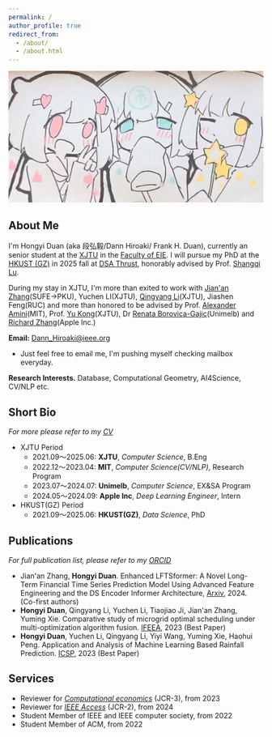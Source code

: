 ```yaml
---
permalink: /
author_profile: true
redirect_from: 
  - /about/
  - /about.html
---
```

<style>
  .md-typeset h1,
  .md-content__button {
    display: none;
  }
</style>
<img src="https://raw.githubusercontent.com/DANNHIROAKI/New-Picture-Bed/main/img/4ea0326ef75c39ddd83a0f807c1d944.png" alt="4ea0326ef75c39ddd83a0f807c1d944" width=700 /> 

## About Me

I'm Hongyi Duan  (aka 段弘毅/Dann Hiroaki/ Frank H. Duan), currently an senior student at the [XJTU](http://en.xjtu.edu.cn/) in the [Faculty of EIE](https://eie.xjtu.edu.cn/en/index.htm). I will pursue my PhD at the [HKUST (GZ)](https://www.hkust-gz.edu.cn/zh/) in 2025 fall at [DSA Thrust](https://dsa.hkust-gz.edu.cn/), honorably advised by Prof. [Shangqi Lu](https://shangqilu.github.io/).  

During my stay in XJTU, I'm more than exited to work with [Jian'an Zhang](https://scholar.google.com/citations?user=_GX9j1YAAAAJ&hl=zh-CN)(SUFE→PKU), Yuchen LI(XJTU), [Qingyang Li](https://cn.linkedin.com/in/kon-li/zh-cn)(XJTU), Jiashen Feng(RUC) and more than honored to be advised by Prof. [Alexander Amini](https://www.mit.edu/~amini/)(MIT), Prof. [Yu Kong](https://gr.xjtu.edu.cn/en/web/yukong)(XJTU), Dr [Renata Borovica-Gajic](https://findanexpert.unimelb.edu.au/profile/794609-renata-borovica-gajic)(Unimelb) and [Richard Zhang](https://github.com/jiyzhang)(Apple Inc.)

**Email:** [Dann_Hiroaki@ieee.org](mailto:Dann_Hiroaki@ieee.org)

- Just feel free to email me, I'm pushing myself checking mailbox everyday.

**Research Interests.** Database, Computational Geometry, AI4Science, CV/NLP etc.

## Short Bio

*For more please refer to my [CV](https://raw.githubusercontent.com/DANNHIROAKI/New-Picture-Bed/main/img/CV_2_Pages_EN.pdf)* 

- XJTU Period
  - 2021.09～2025.06: **XJTU**, *Computer Science*, B.Eng
  - 2022.12～2023.04: **MIT**, *Computer Science(CV/NLP)*, Research Program
  - 2023.07～2024.07: **Unimelb**, *Computer Science*, EX&SA Program
  - 2024.05～2024.09: **Apple Inc**, *Deep Learning Engineer*, Intern
- HKUST(GZ) Period
  - 2021.09～2025.06: **HKUST(GZ)**, *Data Science*, PhD

## Publications

*For full publication list, please refer to my [ORCID](https://orcid.org/0000-0002-2082-5363)*  

- Jian'an Zhang, **Hongyi Duan**. Enhanced LFTSformer: A Novel Long-Term Financial Time Series Prediction Model Using Advanced Feature Engineering and the DS Encoder Informer Architecture, [Arxiv](https://arxiv.org/abs/2310.01884), 2024. (Co-first authors)
- **Hongyi Duan**, Qingyang Li, Yuchen Li, Tiaojiao Ji, Jian'an Zhang, Yuming Xie. Comparative study of microgrid optimal scheduling under multi-optimization algorithm fusion. [IFEEA](https://ieeexplore.ieee.org/abstract/document/10429466), 2023 (Best Paper)
- **Hongyi Duan**, Yuchen Li, Qingyang Li, Yiyi Wang, Yuming Xie, Haohui Peng. Application and Analysis of Machine Learning Based Rainfall Prediction. [ICSP](https://ieeexplore.ieee.org/document/10248891), 2023 (Best Paper) 

## Services

- Reviewer for *[Computational economics](https://link.springer.com/journal/10614)* (JCR-3), from 2023
- Reviewer for *[IEEE Access](https://ieeeaccess.ieee.org/)* (JCR-2), from 2024
- Student Member of IEEE and IEEE computer society, from 2022
- Student Member of ACM, from 2022